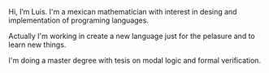 Hi, I’m Luis. I'm a mexican mathematician with interest in desing and implementation of programing languages.

Actually I'm working in create a new language just for the pelasure and to learn new things.

I'm doing a master degree with tesis on modal logic and formal verification.
